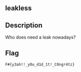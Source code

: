 ## leakless

## Description

Who does need a leak nowadays?

## Flag

	F#{y3ah!!_y0u_d1d_1t!_C0ngr4tz}
